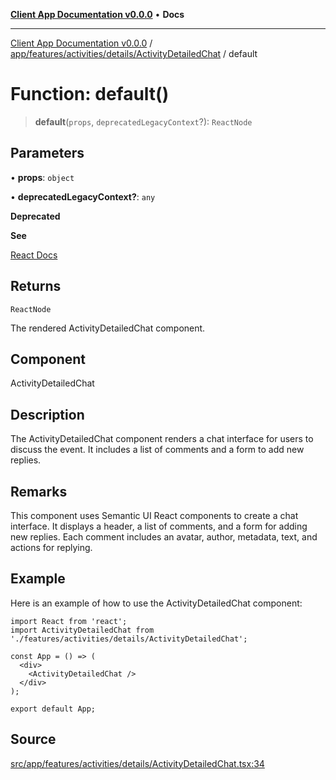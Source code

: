 [**Client App Documentation v0.0.0**](../../../../../../README.md) • **Docs**

***

[Client App Documentation v0.0.0](../../../../../../README.md) / [app/features/activities/details/ActivityDetailedChat](../README.md) / default

# Function: default()

> **default**(`props`, `deprecatedLegacyContext`?): `ReactNode`

## Parameters

• **props**: `object`

• **deprecatedLegacyContext?**: `any`

**Deprecated**

**See**

[React Docs](https://legacy.reactjs.org/docs/legacy-context.html#referencing-context-in-lifecycle-methods)

## Returns

`ReactNode`

The rendered ActivityDetailedChat component.

## Component

ActivityDetailedChat

## Description

The ActivityDetailedChat component renders a chat interface for users to discuss the event. It includes a list of comments and a form to add new replies.

## Remarks

This component uses Semantic UI React components to create a chat interface. It displays a header, a list of comments, and a form for adding new replies. Each comment includes an avatar, author, metadata, text, and actions for replying.

## Example

Here is an example of how to use the ActivityDetailedChat component:
```tsx
import React from 'react';
import ActivityDetailedChat from './features/activities/details/ActivityDetailedChat';

const App = () => (
  <div>
    <ActivityDetailedChat />
  </div>
);

export default App;
```

## Source

[src/app/features/activities/details/ActivityDetailedChat.tsx:34](https://github.com/jimmykurian/Reactivities/blob/f9f070aaf98b4106e71d50f160dc9e1dc32565f3/client-app/src/app/features/activities/details/ActivityDetailedChat.tsx#L34)

